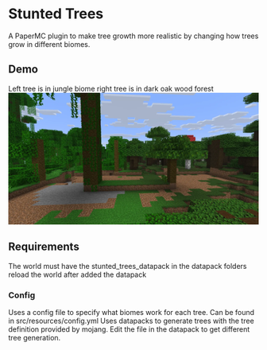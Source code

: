 # Stunted Trees

A PaperMC plugin to make tree growth more realistic by changing how trees grow in different biomes.

## Demo
Left tree is in jungle biome right tree is in dark oak wood forest
![demo-image.webp](demo-image.webp)

## Requirements
The world must have the stunted_trees_datapack in the datapack folders
reload the world after added the datapack

### Config
Uses a config file to specify what biomes work for each tree. Can be found in src/resources/config.yml
Uses datapacks to generate trees with the tree definition provided by mojang. Edit the file in the datapack to get different tree generation.